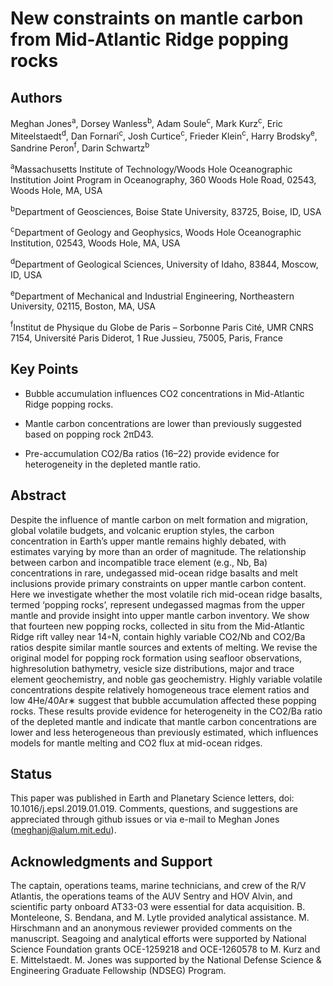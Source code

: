 # New constraints on mantle carbon from Mid-Atlantic Ridge popping rocks

## Authors

Meghan Jones<sup>a</sup>, Dorsey Wanless<sup>b</sup>, Adam Soule<sup>c</sup>, Mark Kurz<sup>c</sup>, Eric Miteelstaedt<sup>d</sup>, Dan Fornari<sup>c</sup>, Josh Curtice<sup>c</sup>, Frieder Klein<sup>c</sup>, Harry Brodsky<sup>e</sup>, Sandrine Peron<sup>f</sup>, Darin Schwartz<sup>b</sup>

<sup>a</sup>Massachusetts Institute of Technology/Woods Hole Oceanographic Institution Joint Program in Oceanography, 360 Woods Hole Road, 02543, Woods Hole, MA, USA

<sup>b</sup>Department of Geosciences, Boise State University, 83725, Boise, ID, USA

<sup>c</sup>Department of Geology and Geophysics, Woods Hole Oceanographic Institution, 02543, Woods Hole, MA, USA

<sup>d</sup>Department of Geological Sciences, University of Idaho, 83844, Moscow, ID, USA

<sup>e</sup>Department of Mechanical and Industrial Engineering, Northeastern University, 02115, Boston, MA, USA

<sup>f</sup>Institut de Physique du Globe de Paris – Sorbonne Paris Cité, UMR CNRS 7154, Université Paris Diderot, 1 Rue
Jussieu, 75005, Paris, France

## Key Points

* Bubble accumulation influences CO2 concentrations in Mid-Atlantic Ridge popping rocks.

* Mantle carbon concentrations are lower than previously suggested based on popping rock 2πD43.

* Pre-accumulation CO2/Ba ratios (16–22) provide evidence for heterogeneity in the depleted mantle ratio.

## Abstract

Despite the influence of mantle carbon on melt formation and migration, global volatile budgets, and
volcanic eruption styles, the carbon concentration in Earth’s upper mantle remains highly debated,
with estimates varying by more than an order of magnitude. The relationship between carbon and
incompatible trace element (e.g., Nb, Ba) concentrations in rare, undegassed mid-ocean ridge basalts
and melt inclusions provide primary constraints on upper mantle carbon content. Here we investigate
whether the most volatile rich mid-ocean ridge basalts, termed ‘popping rocks’, represent undegassed
magmas from the upper mantle and provide insight into upper mantle carbon inventory. We show
that fourteen new popping rocks, collected in situ from the Mid-Atlantic Ridge rift valley near 14◦N,
contain highly variable CO2/Nb and CO2/Ba ratios despite similar mantle sources and extents of
melting. We revise the original model for popping rock formation using seafloor observations, highresolution
bathymetry, vesicle size distributions, major and trace element geochemistry, and noble gas
geochemistry. Highly variable volatile concentrations despite relatively homogeneous trace element ratios
and low 4He/40Ar∗ suggest that bubble accumulation affected these popping rocks. These results provide
evidence for heterogeneity in the CO2/Ba ratio of the depleted mantle and indicate that mantle carbon
concentrations are lower and less heterogeneous than previously estimated, which influences models for
mantle melting and CO2 flux at mid-ocean ridges.

## Status

This paper was published in Earth and Planetary Science letters, doi: 10.1016/j.epsl.2019.01.019. Comments, questions, and suggestions are appreciated through github issues or via e-mail to Meghan Jones (meghanj@alum.mit.edu).

## Acknowledgments and Support

The captain, operations teams, marine technicians, and crew of the R/V Atlantis, the operations teams of the AUV Sentry and HOV Alvin, and scientific party onboard AT33-03 were essential for data acquisition. B. Monteleone, S. Bendana, and M. Lytle provided analytical assistance. M. Hirschmann and an anonymous reviewer provided comments on the manuscript. Seagoing and analytical efforts were supported by National Science Foundation grants OCE-1259218 and OCE-1260578 to M. Kurz and E. Mittelstaedt. M. Jones was supported  by the National Defense Science & Engineering Graduate Fellowship (NDSEG) Program.
